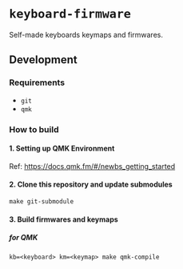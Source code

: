# `keyboard-firmware`

Self-made keyboards keymaps and firmwares.

## Development

### Requirements

- `git`
- `qmk`

### How to build

#### 1. Setting up QMK Environment

Ref: <https://docs.qmk.fm/#/newbs_getting_started>

#### 2. Clone this repository and update submodules

```shell
make git-submodule
```

#### 3. Build firmwares and keymaps

##### for QMK

```shell
kb=<keyboard> km=<keymap> make qmk-compile
```
